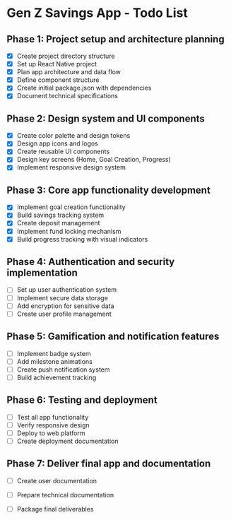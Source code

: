 # Gen Z Savings App - Todo List

## Phase 1: Project setup and architecture planning
- [x] Create project directory structure
- [x] Set up React Native project
- [x] Plan app architecture and data flow
- [x] Define component structure
- [x] Create initial package.json with dependencies
- [x] Document technical specifications

## Phase 2: Design system and UI components
- [x] Create color palette and design tokens
- [x] Design app icons and logos
- [x] Create reusable UI components
- [x] Design key screens (Home, Goal Creation, Progress)
- [x] Implement responsive design system

## Phase 3: Core app functionality development
- [x] Implement goal creation functionality
- [x] Build savings tracking system
- [x] Create deposit management
- [x] Implement fund locking mechanism
- [x] Build progress tracking with visual indicators

## Phase 4: Authentication and security implementation
- [ ] Set up user authentication system
- [ ] Implement secure data storage
- [ ] Add encryption for sensitive data
- [ ] Create user profile management

## Phase 5: Gamification and notification features
- [ ] Implement badge system
- [ ] Add milestone animations
- [ ] Create push notification system
- [ ] Build achievement tracking

## Phase 6: Testing and deployment
- [ ] Test all app functionality
- [ ] Verify responsive design
- [ ] Deploy to web platform
- [ ] Create deployment documentation

## Phase 7: Deliver final app and documentation
- [ ] Create user documentation
- [ ] Prepare technical documentation
- [ ] Package final deliverables

